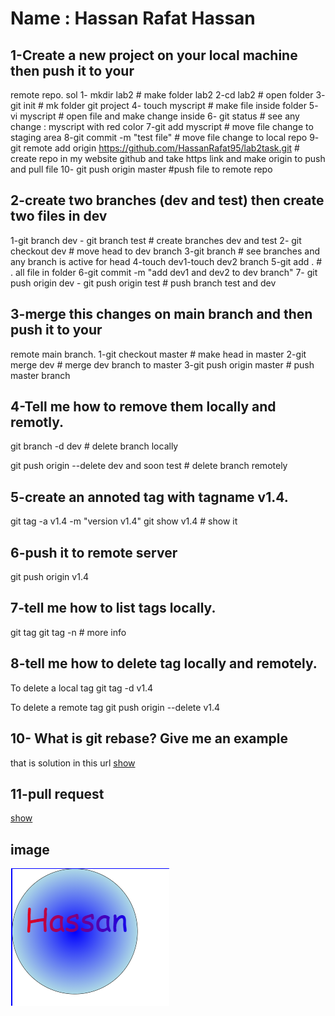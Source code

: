 # Name : Hassan Rafat Hassan 

## 1-Create a new project on your local machine then push it to your
remote repo.
sol 
1- mkdir lab2 # make folder lab2
2-cd lab2 # open folder
3- git init # mk folder git project
4- touch myscript # make file inside folder
5- vi myscript # open file and make change inside
6- git status # see any change  : myscript with red color
7-git add myscript # move file change to staging area
8-git commit -m "test file" # move file change to local repo
9- git remote add origin https://github.com/HassanRafat95/lab2task.git # create repo in my website github and take https link and make origin to push and pull file 
10- git push origin master #push file to remote repo 

## 2-create two branches (dev and test) then create two files in dev
1-git branch dev - git branch test # create branches dev and test
2-  git checkout dev # move head to dev branch 
3-git branch # see branches and any branch is active for head
4-touch dev1-touch dev2 branch 
5-git add . # . all file in folder
6-git commit -m "add dev1 and dev2 to dev branch"
7-  git push origin dev - git push origin test # push branch test and dev

## 3-merge this changes on main branch and then push it to your
remote main branch.
1-git checkout master # make head in master
2-git merge dev # merge dev branch to master
3-git push origin master # push master branch 

## 4-Tell me how to remove them locally and remotly.

git branch -d dev # delete branch locally

git push origin --delete dev
 and soon test # delete branch remotely

## 5-create an annoted tag with tagname v1.4.
git tag -a v1.4  -m "version v1.4"
git show v1.4 # show it 

## 6-push it to remote server
git push origin v1.4

## 7-tell me how to list tags locally.
 git tag 
 git tag -n # more info

## 8-tell me how to delete tag locally and remotely.
To delete a local tag
git tag -d v1.4

To delete a remote tag
git push origin --delete v1.4

## 10- What is git rebase? Give me an example
that is solution in this url
[show](https://git-scm.com/book/en/v2/Git-Branching-Rebasing)
## 11-pull request
[show](https://git-scm.com/docs/git-request-pull)
## image 
![Image description](https://github.com/HassanRafat95/lab2task/blob/master/12.PNG)
